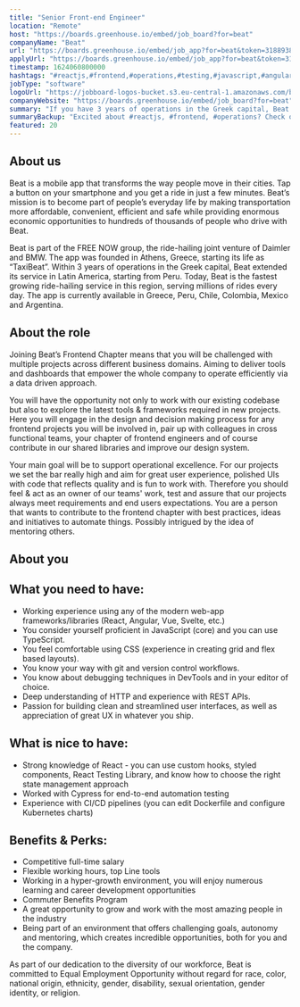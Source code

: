 ```yaml
---
title: "Senior Front-end Engineer"
location: "Remote"
host: "https://boards.greenhouse.io/embed/job_board?for=beat"
companyName: "Beat"
url: "https://boards.greenhouse.io/embed/job_app?for=beat&token=3188938"
applyUrl: "https://boards.greenhouse.io/embed/job_app?for=beat&token=3188938#app"
timestamp: 1624060800000
hashtags: "#reactjs,#frontend,#operations,#testing,#javascript,#angular,#vuejs,#typescript,#rest,#css"
jobType: "software"
logoUrl: "https://jobboard-logos-bucket.s3.eu-central-1.amazonaws.com/beat"
companyWebsite: "https://boards.greenhouse.io/embed/job_board?for=beat"
summary: "If you have 3 years of operations in the Greek capital, Beat extended its service in Latin America, starting from Peru, Beat is looking for someone with your knowledge."
summaryBackup: "Excited about #reactjs, #frontend, #operations? Check out this job post!"
featured: 20
---
```


## About us

Βeat is a mobile app that transforms the way people move in their cities. Tap a button on your smartphone and you get a ride in just a few minutes. Beat’s mission is to become part of people’s everyday life by making transportation more affordable, convenient, efficient and safe while providing enormous economic opportunities to hundreds of thousands of people who drive with Beat.

Beat is part of the FREE NOW group, the ride-hailing joint venture of Daimler and BMW. The app was founded in Athens, Greece, starting its life as “TaxiBeat”. Within 3 years of operations in the Greek capital, Beat extended its service in Latin America, starting from Peru. Today, Beat is the fastest growing ride-hailing service in this region, serving millions of rides every day. The app is currently available in Greece, Peru, Chile, Colombia, Mexico and Argentina.

## About the role

Joining Beat’s Frontend Chapter means that you will be challenged with multiple projects across different business domains. Aiming to deliver tools and dashboards that empower the whole company to operate efficiently via a data driven approach.

You will have the opportunity not only to work with our existing codebase but also to explore the latest tools & frameworks required in new projects. Here you will engage in the design and decision making process for any frontend projects you will be involved in, pair up with colleagues in cross functional teams, your chapter of frontend engineers and of course contribute in our shared libraries and improve our design system. 

Your main goal will be to support operational excellence. For our projects we set the bar really high and aim for great user experience, polished UIs with code that reflects quality and is fun to work with. Therefore you should feel & act as an owner of our teams' work, test and assure that our projects always meet requirements and end users expectations. You are a person that wants to contribute to the frontend chapter with best practices, ideas and initiatives to automate things. Possibly intrigued by the idea of mentoring others.

## About you

## What you need to have:

*   Working experience using any of the modern web-app frameworks/libraries (React, Angular, Vue, Svelte, etc.)
*   You consider yourself proficient in JavaScript (core) and you can use TypeScript.
*   You feel comfortable using CSS (experience in creating grid and flex based layouts).
*   You know your way with git and version control workflows.
*   You know about debugging techniques in DevTools and in your editor of choice.
*   Deep understanding of HTTP and experience with REST APIs.
*   Passion for building clean and streamlined user interfaces, as well as appreciation of great UX in whatever you ship.

## What is nice to have:

*   Strong knowledge of React - you can use custom hooks, styled components, React Testing Library, and know how to choose the right state management approach
*   Worked with Cypress for end-to-end automation testing
*   Experience with CI/CD pipelines (you can edit Dockerfile and configure Kubernetes charts)

## Benefits & Perks:

*   Competitive full-time salary
*   Flexible working hours, top Line tools
*   Working in a hyper-growth environment, you will enjoy numerous learning and career development opportunities 
*   Commuter Benefits Program
*   A great opportunity to grow and work with the most amazing people in the industry
*   Being part of an environment that offers challenging goals, autonomy and mentoring, which creates incredible opportunities, both for you and the company.

As part of our dedication to the diversity of our workforce, Beat is committed to Equal Employment Opportunity without regard for race, color, national origin, ethnicity, gender, disability, sexual orientation, gender identity, or religion.
